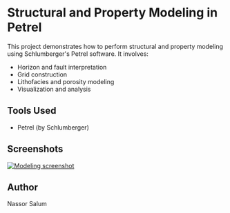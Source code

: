 # Structural and Property Modeling in Petrel

This project demonstrates how to perform structural and property modeling using Schlumberger's Petrel software. It involves:

- Horizon and fault interpretation
- Grid construction
- Lithofacies and porosity modeling
- Visualization and analysis

## Tools Used
- Petrel (by Schlumberger)

## Screenshots

[![Modeling screenshot](images/model.png)](https://github.com/Nassor-Salum/Structural-Property-Modeling-Petrel/commit/d17cbdc1118fce4554753618c31d18f2c2746772)


## Author
Nassor Salum
